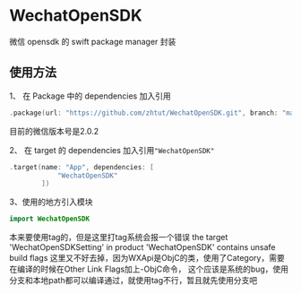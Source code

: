 # WechatOpenSDK

微信 opensdk 的 swift package manager 封装

## 使用方法

1、 在 Package 中的 dependencies 加入引用

```swift
.package(url: "https://github.com/zhtut/WechatOpenSDK.git", branch: "main"),
```

目前的微信版本号是2.0.2

2、 在 target 的 dependencies 加入引用`"WechatOpenSDK"`

```swift
.target(name: "App", dependencies: [
            "WechatOpenSDK"
        ])
```

3、使用的地方引入模块

```swift
import WechatOpenSDK
```

本来要使用tag的，但是这里打tag系统会报一个错误
the target 'WechatOpenSDKSetting' in product 'WechatOpenSDK' contains unsafe build flags
这里又不好去掉，因为WXApi是ObjC的类，使用了Category，需要在编译的时候在Other Link Flags加上-ObjC命令，
这个应该是系统的bug，使用分支和本地path都可以编译通过，就使用tag不行，暂且就先使用分支吧
